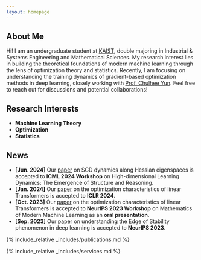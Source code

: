 ```yaml
---
layout: homepage
---
```


## About Me

Hi! I am an undergraduate student at [KAIST](https://www.kaist.ac.kr/en/), double majoring in Industrial & Systems Engineering and Mathematical Sciences. My research interest lies in building the theoretical foundations of modern machine learning through the lens of optimization theory and statistics. Recently, I am focusing on understanding the training dynamics of gradient-based optimization methods in deep learning, closely working with [Prof. Chulhee Yun](https://chulheeyun.github.io). Feel free to reach out for discussions and potential collaborations!

## Research Interests

- **Machine Learning Theory**
- **Optimization**
- **Statistics**

## News

- **[Jun. 2024]** Our [paper](https://arxiv.org/abs/2405.16002) on SGD dynamics along Hessian eigenspaces is accepted to **ICML 2024 Workshop** on High-dimensional Learning Dynamics: The Emergence of Structure and Reasoning.
- **[Jan. 2024]** Our [paper](https://arxiv.org/abs/2310.01082) on the optimization characteristics of linear Transformers is accepted to **ICLR 2024**.
- **[Oct. 2023]** Our [paper](https://arxiv.org/abs/2310.01082) on the optimization characteristics of linear Transformers is accepted to **NeurIPS 2023 Workshop** on Mathematics of Modern Machine Learning as an **oral presentation**.
- **[Sep. 2023]** Our [paper](https://arxiv.org/abs/2307.04204) on understanding the Edge of Stability phenomenon in deep learning is accepted to **NeurIPS 2023**.

{% include_relative _includes/publications.md %}

{% include_relative _includes/services.md %}
